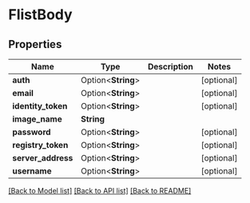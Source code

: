 # FlistBody

## Properties

Name | Type | Description | Notes
------------ | ------------- | ------------- | -------------
**auth** | Option<**String**> |  | [optional]
**email** | Option<**String**> |  | [optional]
**identity_token** | Option<**String**> |  | [optional]
**image_name** | **String** |  | 
**password** | Option<**String**> |  | [optional]
**registry_token** | Option<**String**> |  | [optional]
**server_address** | Option<**String**> |  | [optional]
**username** | Option<**String**> |  | [optional]

[[Back to Model list]](../README.md#documentation-for-models) [[Back to API list]](../README.md#documentation-for-api-endpoints) [[Back to README]](../README.md)


